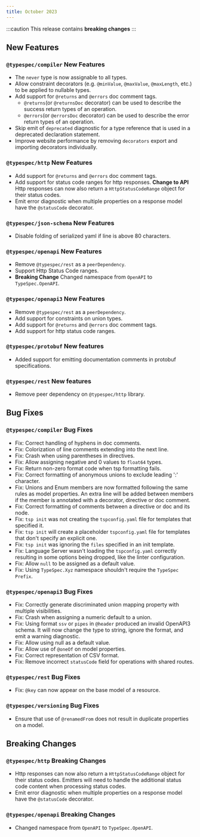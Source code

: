 ```yaml
---
title: October 2023
---
```


:::caution
This release contains **breaking changes**
:::

## New Features

### `@typespec/compiler` New Features

- The `never` type is now assignable to all types.
- Allow constraint decorators (e.g. `@minValue`, `@maxValue`, `@maxLength`, etc.) to be applied to nullable types.
- Add support for `@returns` and `@errors` doc comment tags.
  - `@returns`(or `@returnsDoc` decorator) can be used to describe the success return types of an operation.
  - `@errors`(or `@errorsDoc` decorator) can be used to describe the error return types of an operation.
- Skip emit of `deprecated` diagnostic for a type reference that is used in a deprecated declaration statement.
- Improve website performance by removing `decorators` export and importing decorators individually.

### `@typespec/http` New Features

- Add support for `@returns` and `@errors` doc comment tags.
- Add support for status code ranges for http responses. **Change to API** Http responses can now also return a `HttpStatusCodeRange` object for their status codes.
- Emit error diagnostic when multiple properties on a response model have the `@statusCode` decorator.

### `@typespec/json-schema` New Features

- Disable folding of serialized yaml if line is above 80 characters.

### `@typespec/openapi` New Features

- Remove `@typespec/rest` as a `peerDependency`.
- Support Http Status Code ranges.
- **Breaking Change** Changed namespace from `OpenAPI` to `TypeSpec.OpenAPI`.

### `@typespec/openapi3` New Features

- Remove `@typespec/rest` as a `peerDependency`.
- Add support for constraints on union types.
- Add support for `@returns` and `@errors` doc comment tags.
- Add support for http status code ranges.

### `@typespec/protobuf` New features

- Added support for emitting documentation comments in protobuf specifications.

### `@typespec/rest` New features

- Remove peer dependency on `@typespec/http` library.

## Bug Fixes

### `@typespec/compiler` Bug Fixes

- Fix: Correct handling of hyphens in doc comments.
- Fix: Colorization of line comments extending into the next line.
- Fix: Crash when using parentheses in directives.
- Fix: Allow assigning negative and 0 values to `float64` types.
- Fix: Return non-zero format code when tsp formatting fails.
- Fix: Correct formatting of anonymous unions to exclude leading ':' character.
- Fix: Unions and Enum members are now formatted following the same rules as model properties. An extra line will be added between members if the member is annotated with a decorator, directive or doc comment.
- Fix: Correct formatting of comments between a directive or doc and its node.
- Fix: `tsp init` was not creating the `tspconfig.yaml` file for templates that specified it.
- Fix: `tsp init` will create a placeholder `tspconfig.yaml` file for templates that don't specify an explicit one.
- Fix: `tsp init` was ignoring the `files` specified in an init template.
- Fix: Language Server wasn't loading the `tspconfig.yaml` correctly resulting in some options being dropped, like the linter configuration.
- Fix: Allow `null` to be assigned as a default value.
- Fix: Using `TypeSpec.Xyz` namespace shouldn't require the `TypeSpec Prefix`.

### `@typespec/openapi3` Bug Fixes

- Fix: Correctly generate discriminated union mapping property with multiple visibilities.
- Fix: Crash when assigning a numeric default to a union.
- Fix: Using format `ssv` or `pipes` in `@header` produced an invalid OpenAPI3 schema. It will now change the type to string, ignore the format, and emit a warning diagnostic.
- Fix: Allow using null as a default value.
- Fix: Allow use of `@oneOf` on model properties.
- Fix: Correct representation of CSV format.
- Fix: Remove incorrect `statusCode` field for operations with shared routes.

### `@typespec/rest` Bug Fixes

- Fix: `@key` can now appear on the base model of a resource.

### `@typespec/versioning` Bug Fixes

- Ensure that use of `@renamedFrom` does not result in duplicate properties on a model.

## Breaking Changes

### `@typespec/http` Breaking Changes

- Http responses can now also return a `HttpStatusCodeRange` object for their status codes. Emitters will need to handle the additional status code content when processing status codes.
- Emit error diagnostic when multiple properties on a response model have the `@statusCode` decorator.

### `@typespec/openapi` Breaking Changes

- Changed namespace from `OpenAPI` to `TypeSpec.OpenAPI`.
